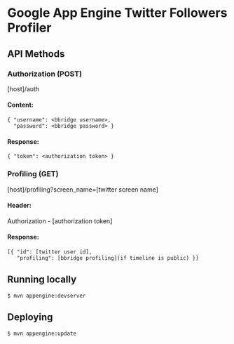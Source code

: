 # Google App Engine Twitter Followers Profiler

## API Methods

### Authorization (POST)
\[host\]/auth
#### Content:
    { "username": <bbridge username>,
      "password": <bbridge password> }
#### Response:
    { "token": <authorization token> }

### Profiling (GET)
\[host\]/profiling?screen_name=\[twitter screen name\]
#### Header:
Authorization - \[authorization token\]
#### Response: 
    [{ "id": [twitter user id],
       "profiling": [bbridge profiling](if timeline is public) }]

## Running locally
    $ mvn appengine:devserver

## Deploying
    $ mvn appengine:update
